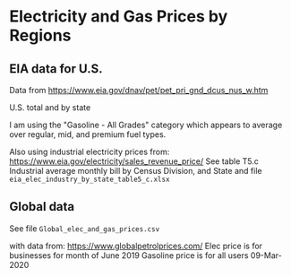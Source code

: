 # Electricity and Gas Prices by Regions

## EIA data for U.S.

Data from https://www.eia.gov/dnav/pet/pet_pri_gnd_dcus_nus_w.htm

U.S. total and by state

I am using the "Gasoline - All Grades" category which appears to average over regular, mid, and premium fuel types.

Also using industrial electricity prices from: https://www.eia.gov/electricity/sales_revenue_price/
See table T5.c 	Industrial average monthly bill by Census Division, and State and file `eia_elec_industry_by_state_table5_c.xlsx`


## Global data

See file `Global_elec_and_gas_prices.csv`

with data from: https://www.globalpetrolprices.com/
Elec price is for businesses for month of June 2019
Gasoline price is for all users 09-Mar-2020
